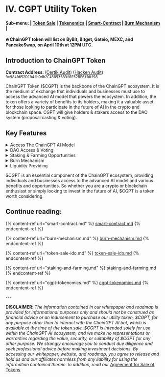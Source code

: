 # IV. CGPT Utility Token

#### **Sub-menu: |** [**Token Sale**](token-sale-ido.md) **|** [**Tokenomics**](cgpt-tokenomics.md) **|** [**Smart-Contract**](smart-contract.md) **|** [**Burn Mechanism**](./#burn-mechanism) **|**

#### 🔥 ChainGPT token will list on ByBit, Bitget, Gateio, MEXC, and PancakeSwap, on April 10th at 12PM UTC.

## Introduction to ChainGPT Token

**Contract Address**: ([Certik Audit](https://www.certik.com/projects/chaingpt)) ([Hacken Audit](https://hacken.io/audits/chaingpt/))\
`0x9840652DC04fb9db2C43853633f0F62BE6f00f98`

ChainGPT Token ($CGPT) is the backbone of the ChainGPT ecosystem. It is the medium of exchange that individuals and businesses must use to access the advanced AI model that powers the ecosystem. In addition, the token offers a variety of benefits to its holders, making it a valuable asset for those looking to participate in the future of AI in the crypto and blockchain space. CGPT will give holders & stakers access to the DAO system (proposal casting & voting).

## Key Features

<details>

<summary>Access The ChainGPT AI Model</summary>

The main purpose of $CGPT is to provide access to the ChainGPT AI Model and all the utilities and tools powered by this model. Users can access our AI tools by paying per-prompt, or for free by staking CGPT tokens. Businesses are charged for each API call with $CGPT tokens.

</details>

<details>

<summary>DAO Access &#x26; Voting</summary>

Participate in the ChainGPT DAO system by holding $CGPT tokens. By staking your $CGPT, you'll gain voting power within the DAO, enabling you to create proposals and help shape the ecosystem. Additionally, via proposals holders get to choose how to allocate the DAO fund, and influence the future of ChainGPT. Join us in making a difference.

</details>

<details>

<summary>Staking &#x26; Farming Opportunities</summary>

The ChainGPT ecosystem offers various staking and farming opportunities to $CGPT holders. Staking is a process that allows holders to lock up their tokens in exchange for access to the AI model, while farming involves earning rewards in $CGPT for providing liquidity to certain pools. (Staking: [https://staking.chaingpt.org](https://staking.chaingpt.org))

</details>

<details>

<summary>Burn Mechanism</summary>

Half of all the fees and profits collected by the ChainGPT tools & utilities within the ecosystem are burned, increasing the value of $CGPT for holders, and the other half is used for the growth and sustainability of the ChainGPT organization. This ensures that users continue to benefit from the use of the ChainGPT platform.

</details>

<details>

<summary>Liquidity Providing</summary>

Thanks to the promising solutions that the various ChainGPT AI utilities have to offer, users of those tools will be required to purchase $CGPT tokens in order to gain access to those tools. As a holder of $CGPT tokens, you get access to provide liquidity on Decentralized Exchanges, and earn % of each swap on those exchanges.&#x20;

</details>

$CGPT is an essential component of the ChainGPT ecosystem, providing individuals and businesses access to the advanced AI model and various benefits and opportunities. So whether you are a crypto or blockchain enthusiast or simply looking to invest in the future of AI, $CGPT is a token worth considering.

## **Continue reading:**&#x20;

{% content-ref url="smart-contract.md" %}
[smart-contract.md](smart-contract.md)
{% endcontent-ref %}

{% content-ref url="burn-mechanism.md" %}
[burn-mechanism.md](burn-mechanism.md)
{% endcontent-ref %}

{% content-ref url="token-sale-ido.md" %}
[token-sale-ido.md](token-sale-ido.md)
{% endcontent-ref %}

{% content-ref url="staking-and-farming.md" %}
[staking-and-farming.md](staking-and-farming.md)
{% endcontent-ref %}

{% content-ref url="cgpt-tokenomics.md" %}
[cgpt-tokenomics.md](cgpt-tokenomics.md)
{% endcontent-ref %}

\---

**DISCLAIMER**: _The information contained in our whitepaper and roadmap is provided for informational purposes only and should not be construed as financial advice or an inducement to purchase our utility token, $CGPT, for any purpose other than to interact with the ChainGPT AI bot, which is available at the time of the token sale. $CGPT is intended solely for use within the ChainGPT AI ecosystem, and we make no representations or warranties regarding the value, security, or suitability of $CGPT for any other purpose. We strongly encourage you to conduct due diligence and seek professional advice before making investment decisions. By accessing our whitepaper, website, and roadmap, you agree to release and hold us and our affiliates harmless from any liability for using the information contained therein.  In addition, read our_ [Agreement for Sale of Tokens](https://www.chaingpt.org/licences).
